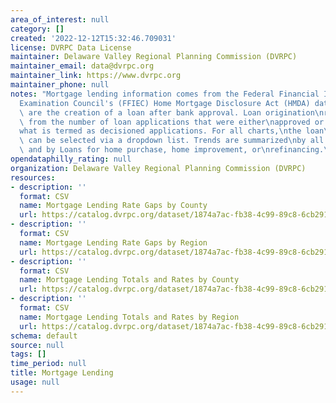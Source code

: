 ```yaml
---
area_of_interest: null
category: []
created: '2022-12-12T15:32:46.709031'
license: DVRPC Data License
maintainer: Delaware Valley Regional Planning Commission (DVRPC)
maintainer_email: data@dvrpc.org
maintainer_link: https://www.dvrpc.org
maintainer_phone: null
notes: "Mortgage lending information comes from the Federal Financial Institutions\n\
  Examination Council's (FFIEC) Home Mortgage Disclosure Act (HMDA) data. Loan\noriginations\
  \ are the creation of a loan after bank approval. Loan origination\nrates are calculated\
  \ from the number of loan applications that were either\napproved or denied\u2014\
  what is termed as decisioned applications. For all charts,\nthe loan\u2019s purpose\
  \ can be selected via a dropdown list. Trends are summarized\nby all loan purposes\
  \ and by Loans for home purchase, home improvement, or\nrefinancing.\n\n"
opendataphilly_rating: null
organization: Delaware Valley Regional Planning Commission (DVRPC)
resources:
- description: ''
  format: CSV
  name: Mortgage Lending Rate Gaps by County
  url: https://catalog.dvrpc.org/dataset/1874a7ac-fb38-4c99-89c8-6cb291693345/resource/e1d4da24-ec22-4d1a-9a23-764ee13b27de/download/mortgage_lending.rate_gaps_by_county.csv
- description: ''
  format: CSV
  name: Mortgage Lending Rate Gaps by Region
  url: https://catalog.dvrpc.org/dataset/1874a7ac-fb38-4c99-89c8-6cb291693345/resource/913d69ca-3f7d-4c3f-9da9-26cbf54475ff/download/mortgage_lending.rate_gaps_by_region.csv
- description: ''
  format: CSV
  name: Mortgage Lending Totals and Rates by County
  url: https://catalog.dvrpc.org/dataset/1874a7ac-fb38-4c99-89c8-6cb291693345/resource/c21a3ffd-86ef-4b45-a1db-1dfb215a1fe3/download/mortgage_lending.totals_and_rates_by_county.csv
- description: ''
  format: CSV
  name: Mortgage Lending Totals and Rates by Region
  url: https://catalog.dvrpc.org/dataset/1874a7ac-fb38-4c99-89c8-6cb291693345/resource/d68a3a14-4929-44a2-8705-8c075f45db95/download/mortgage_lending.totals_and_rates_by_region.csv
schema: default
source: null
tags: []
time_period: null
title: Mortgage Lending
usage: null
---
```

